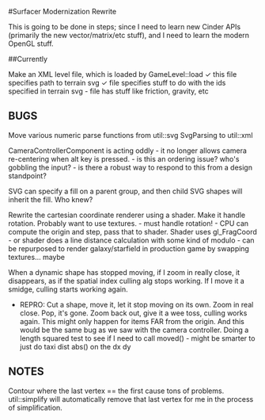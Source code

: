 #Surfacer Modernization Rewrite

This is going to be done in steps; since I need to learn new Cinder APIs (primarily the new vector/matrix/etc stuff), and I need to learn the modern OpenGL stuff.

##Currently

Make an XML level file, which is loaded by GameLevel::load
	✓ this file specifies path to terrain svg
	✓ file specifies stuff to do with the ids specified in terrain svg
	- file has stuff like friction, gravity, etc

## BUGS

Move various numeric parse functions from util::svg SvgParsing to util::xml

CameraControllerComponent is acting oddly - it no longer allows camera re-centering when alt key is pressed.
	- is this an ordering issue? who's gobbling the input?
	- is there a robust way to respond to this from a design standpoint?

SVG can specify a fill on a parent group, and then child SVG shapes will inherit the fill. Who knew?

Rewrite the cartesian coordinate renderer using a shader. Make it handle rotation. Probably want to use textures.
	- must handle rotation!
	- CPU can compute the origin and step, pass that to shader. Shader uses gl_FragCoord - or shader does a line distance calculation with some kind of modulo
	- can be repurposed to render galaxy/starfield in production game by swapping textures... maybe

When a dynamic shape has stopped moving, if I zoom in really close, it disappears, as if the spatial index culling alg stops working. If I move it a smidge, culling starts working again.
- REPRO: Cut a shape, move it, let it stop moving on its own. Zoom in real close. Pop, it's gone. Zoom back out, give it a wee toss, culling works again.
	This might only happen for items FAR from the origin. And this would be the same bug as we saw with the camera controller. Doing a length squared test to see if I need to call moved() - might be smarter to just do taxi dist abs() on the dx dy

## NOTES
Contour where the last vertex == the first cause tons of problems. util::simplify will automatically remove that last vertex for me in the process of simplification.
